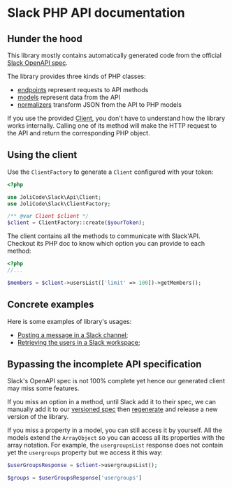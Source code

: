 # Slack PHP API documentation

## Hunder the hood

This library mostly contains automatically generated code from the official
[Slack OpenAPI spec](https://github.com/slackapi/slack-api-specs).

The library provides three kinds of PHP classes:
- [endpoints](../generated/Endpoint/) represent requests to API methods
- [models](../generated/Model) represent data from the API
- [normalizers](../generated/Normalizer) transform JSON from the API to PHP models

If you use the provided [Client](../generated/Client.php), you don't have to
understand how the library works internally. Calling one of its method will
make the HTTP request to the API and return the corresponding PHP object.

## Using the client

Use the `ClientFactory` to generate a `Client` configured with your token:

```php
<?php

use JoliCode\Slack\Api\Client;
use JoliCode\Slack\ClientFactory;

/** @var Client $client */
$client = ClientFactory::create($yourToken);
```

The client contains all the methods to communicate with Slack'API. Checkout its
PHP doc to know which option you can provide to each method:

```php
<?php
//...

$members = $client->usersList(['limit' => 100])->getMembers();
```

## Concrete examples

Here is some examples of library's usages:

- [Posting a message in a Slack channel](examples/posting-message.php);
- [Retrieving the users in a Slack workspace](examples/retrieve-users.php);

## Bypassing the incomplete API specification

Slack's OpenAPI spec is not 100% complete yet hence our generated client may
miss some features.

If you miss an option in a method, until Slack add it to their spec, we can
manually add it to our [versioned spec](../resources/slack-openapi.json) then
[regenerate](updating-sdk.md) and release a new version of the library.

If you miss a property in a model, you can still access it by yourself. All the
models extend the `ArrayObject` so you can access all its properties with the
array notation. For example, the `usergroupsList` response does not contain yet
the `usergroups` property but we access it this way:

```php
$userGroupsResponse = $client->usergroupsList();

$groups = $userGroupsResponse['usergroups']
```

